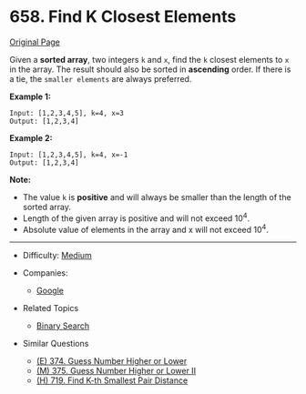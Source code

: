 # 658. Find K Closest Elements

[Original Page](https://leetcode.com/problems/find-k-closest-elements/description/)

Given a **sorted array**, two integers `k` and `x`, find the `k` closest elements to `x` in the array. 
The result should also be sorted in **ascending** order. If there is a tie, the `smaller elements` are always preferred.
 
**Example 1:** 
```
Input: [1,2,3,4,5], k=4, x=3
Output: [1,2,3,4]
```

**Example 2:** 
```
Input: [1,2,3,4,5], k=4, x=-1
Output: [1,2,3,4]
```

**Note:** 
* The value `k` is **positive** and will always be smaller than the length of the sorted array.
* Length of the given array is positive and will not exceed 10<sup>4</sup>.
* Absolute value of elements in the array and x will not exceed 10<sup>4</sup>.

---


* Difficulty: [Medium](https://leetcode.com/problemset/all/?difficulty=Midium)
* Companies:
  * [Google](https://leetcode.com/company/google/)
* Related Topics 
  * [Binary Search](https://leetcode.com/tag/binary-search/)
   
* Similar Questions 
  * [(E) 374. Guess Number Higher or Lower](https://leetcode.com/problems/guess-number-higher-or-lower/description/)
  * [(M) 375. Guess Number Higher or Lower II](https://leetcode.com/problems/guess-number-higher-or-lower-ii/description/)
  * [(H) 719. Find K-th Smallest Pair Distance](https://leetcode.com/problems/find-k-th-smallest-pair-distance/description/)
